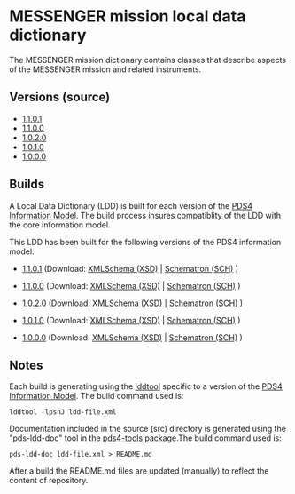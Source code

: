 # MESSENGER mission local data dictionary

The MESSENGER mission dictionary contains classes that describe aspects of the MESSENGER mission and related instruments.

## Versions (source)

- [1.1.0.1](src/1.1.0.1)
- [1.1.0.0](src/1.1.0.0)
- [1.0.2.0](src/1.0.2.0)
- [1.0.1.0](src/1.0.1.0)
- [1.0.0.0](src/1.0.0.0)

## Builds

A Local Data Dictionary (LDD) is built for each version of the [PDS4 Information Model](https://pds.nasa.gov/pds4/doc/im/). 
The build process insures compatiblity of the LDD with the core information model.

This LDD has been built for the following versions of the PDS4 information model.

- [1.1.0.1](build/1.B.0.0/1.1.0.1)
     (Download: 
      [XMLSchema (XSD)](https://github.com/nasa-pds/ldd-messenger/raw/master/build/1.B.0.0/1.1.0.1/PDS4_MESS_1B00_1101.xsd)
      | [Schematron (SCH)](https://github.com/nasa-pds/ldd-messenger/raw/master/build/1.B.0.0/1.1.0.1/PDS4_MESS_1B00_1101.sch)
      )
- [1.1.0.0](build/1.B.0.0/1.1.0.0)
     (Download: 
      [XMLSchema (XSD)](https://github.com/nasa-pds/ldd-messenger/raw/master/build/1.B.0.0/1.1.0.0/PDS4_MESS_1B00_1100.xsd)
      | [Schematron (SCH)](https://github.com/nasa-pds/ldd-messenger/raw/master/build/1.B.0.0/1.1.0.0/PDS4_MESS_1B00_1100.sch)
      )
- [1.0.2.0](build/1.B.0.0/1.0.2.0)
     (Download: 
      [XMLSchema (XSD)](https://github.com/nasa-pds/ldd-messenger/raw/master/build/1.B.0.0/1.0.2.0/PDS4_MESS_1B00_1020.xsd)
      | [Schematron (SCH)](https://github.com/nasa-pds/ldd-messenger/raw/master/build/1.B.0.0/1.0.2.0/PDS4_MESS_1B00_1020.sch)
      )

- [1.0.1.0](build/1.9.0.0/1.0.1.0)
     (Download: 
      [XMLSchema (XSD)](https://github.com/nasa-pds/ldd-messenger/raw/master/build/1.9.0.0/1.0.1.0/PDS4_MESS_1900_1010.xsd)
      | [Schematron (SCH)](https://github.com/nasa-pds/ldd-messenger/raw/master/build/1.9.0.0/1.0.1.0/PDS4_MESS_1900_1010.sch)
      )
- [1.0.0.0](build/1.9.0.0/1.0.0.0)
     (Download: 
      [XMLSchema (XSD)](https://github.com/nasa-pds/ldd-messenger/raw/master/build/1.9.0.0/1.0.0.0/PDS4_MESS_1900_1000.xsd)
      | [Schematron (SCH)](https://github.com/nasa-pds/ldd-messenger/raw/master/build/1.9.0.0/1.0.0.0/PDS4_MESS_1900_1000.sch)
      )
	
## Notes

Each build is generating using the [lddtool](https://pds.nasa.gov/pds4/software/ldd/) specific to a version of the [PDS4 Information Model](https://pds.nasa.gov/pds4/doc/im/). The build command used is:

```
lddtool -lpsnJ ldd-file.xml
```

Documentation included in the source (src) directory is generated using the "pds-ldd-doc" tool in the [pds4-tools](https://github.com/nasa-pds/pds4-tools) package.The build command used is:

```
pds-ldd-doc ldd-file.xml > README.md
```

After a build the README.md files are updated (manually) to reflect the content of repository.

